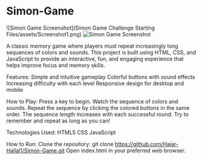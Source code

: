 # Simon-Game
![Simon Game Screenshot](Simon Game Challenge Starting Files/assets/Screenshot1.png)
![Simon Game Screenshot](assets/Screenshot2.png)


A classic memory game where players must repeat increasingly long sequences of colors and sounds. This project is built using HTML, CSS, and JavaScript to provide an interactive, fun, and engaging experience that helps improve focus and memory skills.

Features:
Simple and intuitive gameplay
Colorful buttons with sound effects
Increasing difficulty with each level
Responsive design for desktop and mobile

How to Play:
Press a key to begin.
Watch the sequence of colors and sounds.
Repeat the sequence by clicking the colored buttons in the same order.
The sequence length increases with each successful round.
Try to remember and repeat as long as you can!

Technologies Used:
HTML5
CSS
JavaScript

How to Run:
Clone the repository:
git clone https://github.com/Hajar-Hallal1/Simon-Game.git
Open index.html in your preferred web browser.
